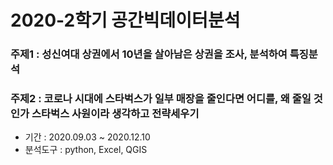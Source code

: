 # 2020-2학기 공간빅데이터분석

### 주제1 : 성신여대 상권에서 10년을 살아남은 상권을 조사, 분석하여 특징분석
### 주제2 : 코로나 시대에 스타벅스가 일부 매장을 줄인다면 어디를, 왜 줄일 것인가 스타벅스 사원이라 생각하고 전략세우기

- 기간 : 2020.09.03 ~ 2020.12.10
- 분석도구 : python, Excel, QGIS

